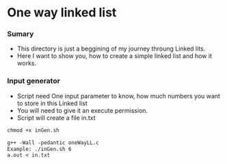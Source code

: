 # One way linked list

### Sumary

- This directory is just a beggining of my journey throung Linked lits.
- Here I want to show you, how to create a simple linked list and how it works. 

### Input generator

- Script need One input parameter to know, how much numbers you want to store in this Linked list
- You will need to give it an execute permission.
- Script will create a file in.txt

```md
chmod +x inGen.sh
```
```md
g++ -Wall -pedantic oneWayLL.c
Example: ./inGen.sh 6
a.out < in.txt
```